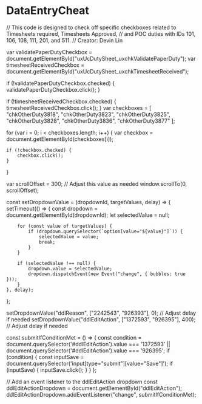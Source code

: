 # DataEntryCheat



// This code is designed to check off specific checkboxes related to Timesheets required, Timesheets Approved,
// and POC duties with IDs 101, 106, 108, 111, 201, and 511.
// Creator: Devin Lin

var validatePaperDutyCheckbox = document.getElementById("uxUcDutySheet_uxchkValidatePaperDuty");
var timesheetReceivedCheckbox = document.getElementById("uxUcDutySheet_uxchkTimesheetReceived");

if (!validatePaperDutyCheckbox.checked) {
    validatePaperDutyCheckbox.click();
}

if (!timesheetReceivedCheckbox.checked) {
    timesheetReceivedCheckbox.click();
}
var checkboxes = [
    "chkOtherDuty3818",
    "chkOtherDuty3823",
    "chkOtherDuty3825",
    "chkOtherDuty3828",
    "chkOtherDuty3836",
    "chkOtherDuty3877"
];

for (var i = 0; i < checkboxes.length; i++) {
    var checkbox = document.getElementById(checkboxes[i]);
    
    if (!checkbox.checked) {
        checkbox.click();
    }
}

var scrollOffset = 300; // Adjust this value as needed
window.scrollTo(0, scrollOffset);

const setDropdownValue = (dropdownId, targetValues, delay) => {
    setTimeout(() => {
        const dropdown = document.getElementById(dropdownId);
        let selectedValue = null;

        for (const value of targetValues) {
            if (dropdown.querySelector(`option[value="${value}"]`)) {
                selectedValue = value;
                break;
            }
        }

        if (selectedValue !== null) {
            dropdown.value = selectedValue;
            dropdown.dispatchEvent(new Event("change", { bubbles: true }));
        }
    }, delay);
};

setDropdownValue("ddlReason", ["2242543", "926393"], 0); // Adjust delay if needed
setDropdownValue("ddlEditAction", ["1372593", "926395"], 400); // Adjust delay if needed


const submitIfConditionMet = () => {
    const condition = document.querySelector('#ddlEditAction').value === '1372593' || document.querySelector('#ddlEditAction').value === '926395';
    if (condition) {
        const inputSave = document.querySelector('input[type="submit"][value="Save"]');
        if (inputSave) {
            inputSave.click();
        }
    }
};

// Add an event listener to the ddlEditAction dropdown
const ddlEditActionDropdown = document.getElementById("ddlEditAction");
ddlEditActionDropdown.addEventListener("change", submitIfConditionMet);
